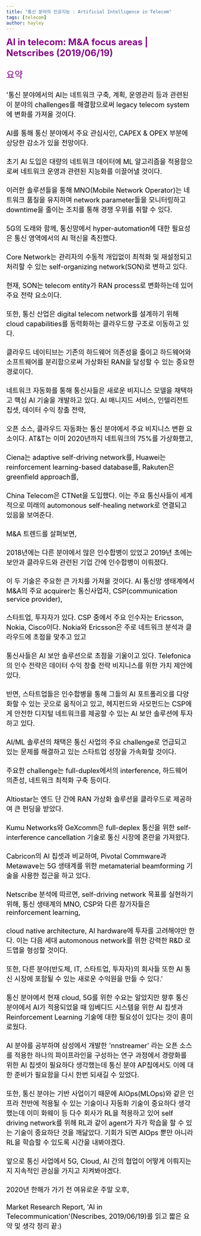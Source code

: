 ```yaml
---
title: "통신 분야의 인공지능 : Artificial Intelligence in Telecom"
tags: [telecom]
author: hayley
---
```

<html>
    <body>
        <font size="5" color="purple">
        <div><b>AI in telecom: M&A focus areas | Netscribes (2019/06/19)</b>
        <p>요약    
        <font size="4" color="black">
        <p>'통신 분야에서의 AI는 네트워크 구축, 계획, 운영관리 등과 관련된 이 분야의 challenges를 해결함으로써 legacy telecom system에 변화를 가져올 것이다. 
        <p>AI를 통해 통신 분야에서 주요 관심사인, CAPEX & OPEX 부분에 상당한 감소가 있을 전망이다.
        <p>초기 AI 도입은 대량의 네트워크 데이터에 ML 알고리즘을 적용함으로써 네트워크 운영과 관련된 지능화를 이끌어낼 것이다. 
        <p>이러한 솔루션들을 통해 MNO(Mobile Network Operator)는 네트워크 품질을 유지하며 network parameter들을 모니터링하고 downtime을 줄이는 조치를 통해 경쟁 우위를 취할 수 있다.
        <p>5G의 도래와 함께, 통신망에서 hyper-automation에 대한 필요성은 통신 영역에서의 AI 혁신을 촉진했다.
        <p>Core Network는 관리자의 수동적 개입없이 최적화 및 재설정되고 처리할 수 있는 self-organizing network(SON)로 변하고 있다. 
        <p>현재, SON는 telecom entity가 RAN process로 변화하는데 있어 주요 전략 요소이다.
        <p>또한, 통신 산업은 digital telecom network를 설계하기 위해 cloud capabilities를 동력화하는 클라우드향 구조로 이동하고 있다. 
        <p>클라우드 네이티브는 기존의 하드웨어 의존성을 줄이고 하드웨어와 소프트웨어를 분리함으로써 가상화된 RAN을 달성할 수 있는 중요한 경로이다. 
        <p>네트워크 자동화를 통해 통신사들은 새로운 비지니스 모델을 채택하고 핵심 AI 기술을 개발하고 있다. AI 매니지드 서비스, 인텔리전트 칩셋, 데이터 수익 창출 전략, 
        <p>오픈 소스, 클라우드 자동화는 통신 분야에서 주요 비지니스 변환 요소이다. AT&T는 이미 2020년까지 네트워크의 75%를 가상화했고, 
        <p>Ciena는 adaptive self-driving network를, Huawei는 reinforcement learning-based database를, Rakuten은 greenfield approach를, 
        <p>China Telecom은 CTNet을 도입했다. 이는 주요 통신사들이 세계적으로 미래의 automonous self-healing network로 연결되고 있음을 보여준다.
        <p>  
        <p>M&A 트렌드를 살펴보면,
        <p>
        <p>2018년에는 다른 분야에서 많은 인수합병이 있었고 2019년 초에는 보안과 클라우드와 관련된 기업 간에 인수합병이 이뤄졌다. 
        <p>이 두 기술은 주요한 큰 가치를 가져올 것이다. AI 통신망 생태계에서 M&A의 주요 acquirer는 통신사업자, CSP(communication service provider), 
        <p>스타트업, 투자자가 있다. CSP 중에서 주요 인수자는 Ericsson, Nokia, Cisco이다. Nokia와 Ericsson은 주로 네트워크 분석과 클라우드에 초점을 맞추고 있고 
        <p>통신사들은 AI 보안 솔루션으로 초점을 기울이고 있다. Telefonica의 인수 전략은 데이터 수익 창출 전략 비지니스를 위한 가치 제안에 있다. 
        <p>반면, 스타트업들은 인수합병을 통해 그들의 AI 포트폴리오를 다양화할 수 있는 곳으로 움직이고 있고, 헤지펀드와 사모펀드는 CSP에게 안전한 디지털 네트워크를 제공할 수 있는 AI 보안 솔루션에 투자하고 있다.
        <p>AI/ML 솔루션의 채택은 통신 사업의 주요 challenge로 언급되고 있는 문제를 해결하고 있는 스타트업 성장을 가속화할 것이다. 
        <p>주요한 challenge는 full-duplex에서의 interference, 하드웨어 의존성, 네트워크 최적화 구축 등이다.
        <p>Altiostar는 엔드 단 간에 RAN 가상화 솔루션을 클라우드로 제공하여 큰 펀딩을 받았다. 
        <p>Kumu Networks와 GeXcomm은 full-deplex 통신을 위한 self-interference cancellation 기술로 통신 시장에 혼란을 가져왔다. 
        <p>Cabricon의 AI 칩셋과 비교하여, Pivotal Commware과 Metawave는 5G 생태계를 위한 metamaterial beamforming 기술을 사용한 접근을 하고 있다.
        <p>
        <p>Netscribe 분석에 따르면, self-driving network 목표를 실현하기 위해, 통신 생태계의 MNO, CSP와 다른 참가자들은 reinforcement learning, 
        <p>cloud native architecture, AI hardware에 투자를 고려해야만 한다. 이는 다음 세대 automonous network를 위한 강력한 R&D 로드맵을 형성할 것이다. 
        <p>또한, 다른 분야(반도체, IT, 스타트업, 투자자)의 회사들 또한 AI 통신 시장에 포함될 수 있는 새로운 수익원을 만들 수 있다.'   
        <p>
        <p>통신 분야에서 현재 cloud, 5G를 위한 수요는 알았지만 향후 통신 분야에서 AI가 적용되었을 때 임베디드 시스템을 위한 AI 칩셋과 Reinforcement Learning 기술에 대한 필요성이 있다는 것이 흥미로웠다. 
        <p>AI 분야를 공부하며 삼성에서 개발한 'nnstreamer' 라는 오픈 소스를 적용한 하나의 파이프라인을 구성하는 연구 과정에서 경량화를 위한 AI 칩셋이 필요하다 생각했는데 통신 분야 AP칩에서도 이에 대한 준비가 필요함을 다시 한번 되새길 수 있었다. 
        <p>또한, 통신 분야는 기반 사업이기 때문에 AIOps(MLOps)와 같은 인프라 전반에 적용될 수 있는 기술이나 자동화 기술이 중요하다 생각했는데 이미 화웨이 등 다수 회사가 RL을 적용하고 있어 self driving network를 위해 RL과 같이 agent가 자가 학습을 할 수 있는 기술이 중요하단 것을 깨닳았다. 기회가 되면 AIOps 뿐만 아니라 RL을 학습할 수 있도록 시간을 내봐야겠다.
        <p>앞으로 통신 사업에서 5G, Cloud, AI 간의 협업이 어떻게 이뤄지는지 지속적인 관심을 가지고 지켜봐야겠다.
        <p>
        <p>2020년 한해가 가기 전 여유로운 주말 오후,
        <p>
        <p>Market Research Report, 'AI in Telecommunication'(Nescribes, 2019/06/19)를 읽고 짧은 요약 및 생각 정리 끝:)


     
     
          
    




